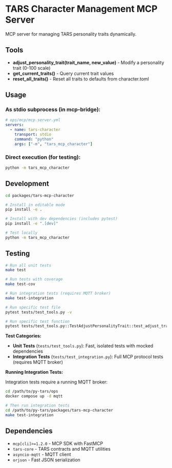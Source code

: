 # TARS Character Management MCP Server

MCP server for managing TARS personality traits dynamically.

## Tools

- **adjust_personality_trait(trait_name, new_value)** - Modify a personality trait (0-100 scale)
- **get_current_traits()** - Query current trait values
- **reset_all_traits()** - Reset all traits to defaults from character.toml

## Usage

### As stdio subprocess (in mcp-bridge):
```yaml
# ops/mcp/mcp.server.yml
servers:
  - name: tars-character
    transport: stdio
    command: "python"
    args: ["-m", "tars_mcp_character"]
```

### Direct execution (for testing):
```bash
python -m tars_mcp_character
```

## Development

```bash
cd packages/tars-mcp-character

# Install in editable mode
pip install -e .

# Install with dev dependencies (includes pytest)
pip install -e ".[dev]"

# Test locally
python -m tars_mcp_character
```

## Testing

```bash
# Run all unit tests
make test

# Run tests with coverage
make test-cov

# Run integration tests (requires MQTT broker)
make test-integration

# Run specific test file
pytest tests/test_tools.py -v

# Run specific test function
pytest tests/test_tools.py::TestAdjustPersonalityTrait::test_adjust_trait_valid_value -v
```

**Test Categories:**

- **Unit Tests** (`tests/test_tools.py`): Fast, isolated tests with mocked dependencies
- **Integration Tests** (`tests/test_integration.py`): Full MCP protocol tests (requires MQTT broker)

**Running Integration Tests:**

Integration tests require a running MQTT broker:

```bash
cd /path/to/py-tars/ops
docker compose up -d mqtt

# Then run integration tests
cd /path/to/py-tars/packages/tars-mcp-character
make test-integration
```

## Dependencies

- `mcp[cli]>=1.2.0` - MCP SDK with FastMCP
- `tars-core` - TARS contracts and MQTT utilities
- `asyncio-mqtt` - MQTT client
- `orjson` - Fast JSON serialization

